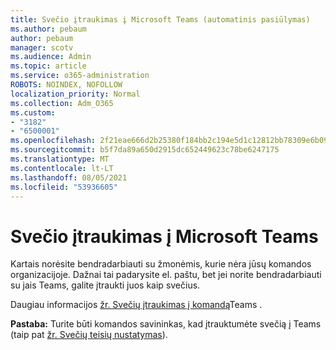 ```yaml
---
title: Svečio įtraukimas į Microsoft Teams (automatinis pasiūlymas)
ms.author: pebaum
author: pebaum
manager: scotv
ms.audience: Admin
ms.topic: article
ms.service: o365-administration
ROBOTS: NOINDEX, NOFOLLOW
localization_priority: Normal
ms.collection: Adm_O365
ms.custom:
- "3182"
- "6500001"
ms.openlocfilehash: 2f21eae666d2b25380f184bb2c194e5d1c12812bb78309e6b09f9f497163b8c8
ms.sourcegitcommit: b5f7da89a650d2915dc652449623c78be6247175
ms.translationtype: MT
ms.contentlocale: lt-LT
ms.lasthandoff: 08/05/2021
ms.locfileid: "53936605"
---
```

# <a name="add-a-guest-to-microsoft-teams"></a>Svečio įtraukimas į Microsoft Teams

Kartais norėsite bendradarbiauti su žmonėmis, kurie nėra jūsų komandos organizacijoje. Dažnai tai padarysite el. paštu, bet jei norite bendradarbiauti su jais Teams, galite įtraukti juos kaip svečius.

Daugiau informacijos [žr. Svečių įtraukimas į komandą](https://support.office.com/article/add-guests-to-a-team-in-teams-fccb4fa6-f864-4508-bdde-256e7384a14f#ID0EAABAAA=Desktop)Teams .

**Pastaba:** Turite būti komandos savininkas, kad įtrauktumėte svečią į Teams (taip pat [žr. Svečių teisių nustatymas](https://support.office.com/article/set-guest-permissions-for-channels-in-teams-4756c468-2746-4bfd-a582-736d55fcc169)).